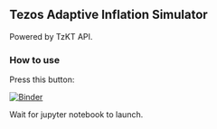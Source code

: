 ## Tezos Adaptive Inflation Simulator

Powered by TzKT API.

### How to use

Press this button:

[![Binder](https://mybinder.org/badge_logo.svg)](https://mybinder.org/v2/gh/midl-dev/tezos-adaptive-inflation-simulator/HEAD?filepath=adaptive_inflation_simulator.ipynb)

Wait for jupyter notebook to launch.
